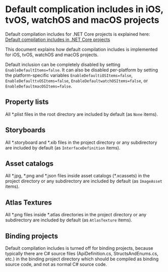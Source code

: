 # Default complication includes in iOS, tvOS, watchOS and macOS projects

Default compilation includes for .NET Core projects is explained here:
[Default compilation includes in .NET Core projects][1]

This document explains how default compilation includes is implemented for
iOS, tvOS, watchOS and macOS projects.

Default inclusion can be completely disabled by setting
`EnableDefaultItems=false`. It can also be disabled per-platform by setting
the platform-specific variables `EnableDefaultiOSItems=false`,
`EnableDefaulttvOSItems=false`, `EnableDefaultwatchOSItems=false`, or
`EnableDefaultmacOSItems=false`.

## Property lists

All \*.plist files in the root directory are included by default (as `None`
items).

## Storyboards

All \*.storyboard and \*.xib files in the project directory or any
subdirectory are included by default (as `InterfaceDefinition` items).

## Asset catalogs

All \*.jpg, \*.png and \*.json files inside asset catalogs (\*.xcassets) in
the project directory or any subdirectory are included by default (as
`ImageAsset` items).

## Atlas Textures

All \*.png files inside \*.atlas directories in the project directory or any
subdirectory are included by default (as `AtlasTexture` items).

## Binding projects

Default compilation includes is turned off for binding projects, because
typically there are C# source files (ApiDefinition.cs, StructsAndEnums.cs,
etc.) in the binding project directory which should be compiled as binding
source code, and not as normal C# source code.

[1]: https://docs.microsoft.com/en-us/dotnet/core/tools/csproj#default-compilation-includes-in-net-core-projects
